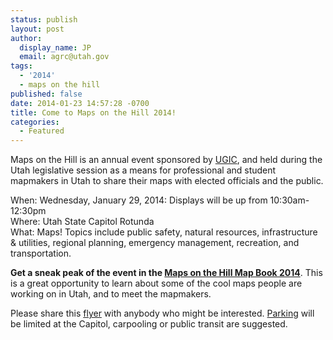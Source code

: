 ```yaml
---
status: publish
layout: post
author:
  display_name: JP
  email: agrc@utah.gov
tags:
  - '2014'
  - maps on the hill
published: false
date: 2014-01-23 14:57:28 -0700
title: Come to Maps on the Hill 2014!
categories:
  - Featured
---
```

<p>Maps on the Hill is an annual event sponsored by <a href="http://ugic.info/">UGIC</a>, and held during the Utah legislative session as a means for professional and student mapmakers in Utah to share their maps with elected officials and the public. </p>
<p>When: Wednesday, January 29, 2014: Displays will be up from 10:30am-12:30pm<br />
Where: Utah State Capitol Rotunda<br />
What: Maps! Topics include public safety, natural resources, infrastructure & utilities, regional planning, emergency management, recreation, and transportation.</p>
<p><strong>Get a sneak peak of the event in the <a href="{{ "/downloads/Maps-on-the-Hill-Map-Book-2014-web.pdf" | prepend: site.baseurl }}" target="_blank">Maps on the Hill Map Book 2014</a></strong>. This is a great opportunity to learn about some of the cool maps people are working on in Utah, and to meet the mapmakers.</p>
<p>Please share this <a href="{{ "/downloads/2014MOTHFlyer.pdf" | prepend: site.baseurl }}">flyer</a> with anybody who might be interested. <a href="{{ "/about/visiting-agrc/" | prepend: site.baseurl }}">Parking</a> will be limited at the Capitol, carpooling or public transit are suggested. </p>
